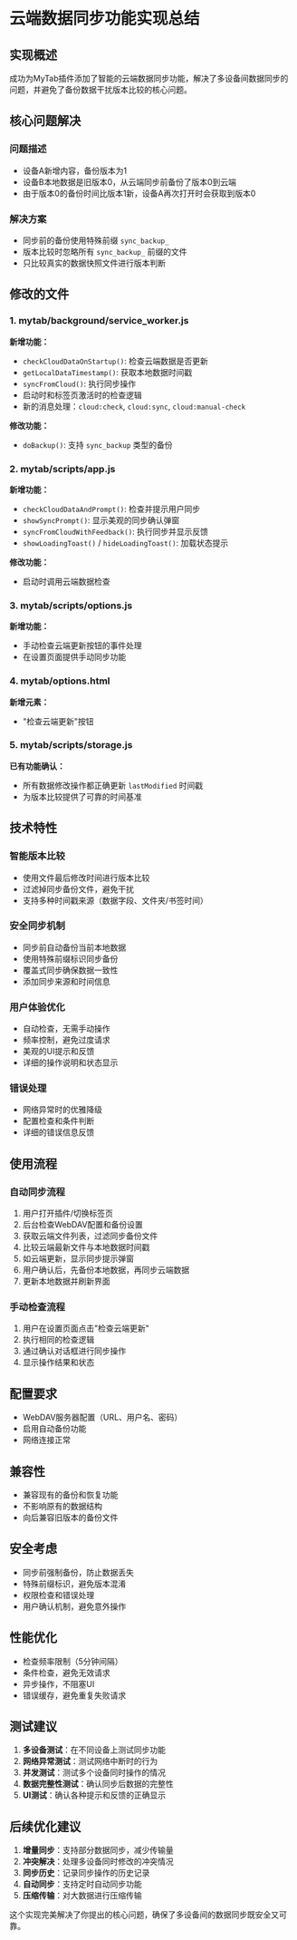 # 云端数据同步功能实现总结

## 实现概述

成功为MyTab插件添加了智能的云端数据同步功能，解决了多设备间数据同步的问题，并避免了备份数据干扰版本比较的核心问题。

## 核心问题解决

### 问题描述
- 设备A新增内容，备份版本为1
- 设备B本地数据是旧版本0，从云端同步前备份了版本0到云端
- 由于版本0的备份时间比版本1新，设备A再次打开时会获取到版本0

### 解决方案
- 同步前的备份使用特殊前缀 `sync_backup_`
- 版本比较时忽略所有 `sync_backup_` 前缀的文件
- 只比较真实的数据快照文件进行版本判断

## 修改的文件

### 1. mytab/background/service_worker.js
**新增功能：**
- `checkCloudDataOnStartup()`: 检查云端数据是否更新
- `getLocalDataTimestamp()`: 获取本地数据时间戳
- `syncFromCloud()`: 执行同步操作
- 启动时和标签页激活时的检查逻辑
- 新的消息处理：`cloud:check`, `cloud:sync`, `cloud:manual-check`

**修改功能：**
- `doBackup()`: 支持 `sync_backup` 类型的备份

### 2. mytab/scripts/app.js
**新增功能：**
- `checkCloudDataAndPrompt()`: 检查并提示用户同步
- `showSyncPrompt()`: 显示美观的同步确认弹窗
- `syncFromCloudWithFeedback()`: 执行同步并显示反馈
- `showLoadingToast()` / `hideLoadingToast()`: 加载状态提示

**修改功能：**
- 启动时调用云端数据检查

### 3. mytab/scripts/options.js
**新增功能：**
- 手动检查云端更新按钮的事件处理
- 在设置页面提供手动同步功能

### 4. mytab/options.html
**新增元素：**
- "检查云端更新"按钮

### 5. mytab/scripts/storage.js
**已有功能确认：**
- 所有数据修改操作都正确更新 `lastModified` 时间戳
- 为版本比较提供了可靠的时间基准

## 技术特性

### 智能版本比较
- 使用文件最后修改时间进行版本比较
- 过滤掉同步备份文件，避免干扰
- 支持多种时间戳来源（数据字段、文件夹/书签时间）

### 安全同步机制
- 同步前自动备份当前本地数据
- 使用特殊前缀标识同步备份
- 覆盖式同步确保数据一致性
- 添加同步来源和时间信息

### 用户体验优化
- 自动检查，无需手动操作
- 频率控制，避免过度请求
- 美观的UI提示和反馈
- 详细的操作说明和状态显示

### 错误处理
- 网络异常时的优雅降级
- 配置检查和条件判断
- 详细的错误信息反馈

## 使用流程

### 自动同步流程
1. 用户打开插件/切换标签页
2. 后台检查WebDAV配置和备份设置
3. 获取云端文件列表，过滤同步备份文件
4. 比较云端最新文件与本地数据时间戳
5. 如云端更新，显示同步提示弹窗
6. 用户确认后，先备份本地数据，再同步云端数据
7. 更新本地数据并刷新界面

### 手动检查流程
1. 用户在设置页面点击"检查云端更新"
2. 执行相同的检查逻辑
3. 通过确认对话框进行同步操作
4. 显示操作结果和状态

## 配置要求

- WebDAV服务器配置（URL、用户名、密码）
- 启用自动备份功能
- 网络连接正常

## 兼容性

- 兼容现有的备份和恢复功能
- 不影响原有的数据结构
- 向后兼容旧版本的备份文件

## 安全考虑

- 同步前强制备份，防止数据丢失
- 特殊前缀标识，避免版本混淆
- 权限检查和错误处理
- 用户确认机制，避免意外操作

## 性能优化

- 检查频率限制（5分钟间隔）
- 条件检查，避免无效请求
- 异步操作，不阻塞UI
- 错误缓存，避免重复失败请求

## 测试建议

1. **多设备测试**：在不同设备上测试同步功能
2. **网络异常测试**：测试网络中断时的行为
3. **并发测试**：测试多个设备同时操作的情况
4. **数据完整性测试**：确认同步后数据的完整性
5. **UI测试**：确认各种提示和反馈的正确显示

## 后续优化建议

1. **增量同步**：支持部分数据同步，减少传输量
2. **冲突解决**：处理多设备同时修改的冲突情况
3. **同步历史**：记录同步操作的历史记录
4. **自动同步**：支持定时自动同步功能
5. **压缩传输**：对大数据进行压缩传输

这个实现完美解决了你提出的核心问题，确保了多设备间的数据同步既安全又可靠。